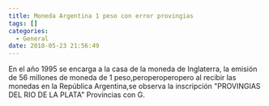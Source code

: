 ```yaml
---
title: Moneda Argentina 1 peso con error provingias
tags: []
categories:
  - General
date: 2018-05-23 21:56:49
---
```


En el año 1995 se encarga a la casa de la moneda de Inglaterra, la emisión de 56 millones de moneda de 1 peso,peroperoperopero al recibir las monedas en la República Argentina,se observa la inscripción "PROVINGIAS DEL RIO DE LA PLATA" Provincias con G.
